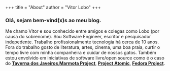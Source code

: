 +++
title = "About"
author = "Vitor Lobo"
+++

### Olá, sejam bem-vind(x)s ao meu blog.

Me chamo Vitor e sou conhecido entre amigos e colegas como Lobo (por causa do sobrenome). Sou Software Engineer, escritor e pesquisador indepedente. Trabalho profissionalmente tecnologia há cerca de 10 anos. Fora do trabalho gosto de literatura, artes, cinema, uma boa praia, curtir o tempo livre com minha companheira e cuidar de nossos gatos. Também estou envolvido em iniciativas de software livre/open source como é o caso do **[Taverna dos Javeiros](https://youtube.com/playlist?list=PL18Eo0t4Gk5XRjRBG3YY8Hqm4tk1vVDMP)**,**[Marmota Project](https://marmotaproject.github.io)**, **[Project Atomic](https://github.com/projectatomic)**, **[Fedora Project](https://getfedora.org/pt_BR/)**.


